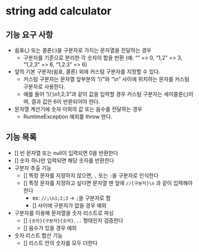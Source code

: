 # string add calculator
## 기능 요구 사항
- 쉼표(,) 또는 콜론(:)을 구분자로 가지는 문자열을 전달하는 경우 
  - 구분자를 기준으로 분리한 각 숫자의 합을 반환 (예: “” => 0, "1,2" => 3, "1,2,3" => 6, “1,2:3” => 6)
- 앞의 기본 구분자(쉼표, 콜론) 외에 커스텀 구분자를 지정할 수 있다. 
  - 커스텀 구분자는 문자열 앞부분의 “//”와 “\n” 사이에 위치하는 문자를 커스텀 구분자로 사용한다. 
  - 예를 들어 “//;\n1;2;3”과 같이 값을 입력할 경우 커스텀 구분자는 세미콜론(;)이며, 결과 값은 6이 반환되어야 한다.
- 문자열 계산기에 숫자 이외의 값 또는 음수를 전달하는 경우 
  - RuntimeException 예외를 throw 한다.

## 기능 목록
- [] 빈 문자열 또는 null이 입력되면 0을 반환한다
- [] 숫자 하나만 입력되면 해당 숫자를 반환한다
- 구분자 추출 기능 
  - [] 특정 문자를 지정하지 않으면, `,` 또는 `:`을 구분자로 인식한다
  - [] 특정 문자를 지정하고 싶다면 문자열 맨 앞에 `//{구분자}\n` 과 같이 입력해야 한다 
    - ex: `//;\n1;2;3` → `;`을 구분자로 함 
    - [] 사이에 구분자가 없을 경우 예외 
- 구분자를 이용해 문자열을 숫자 리스트로 파싱
  - [] `{숫자}{구분자}{숫자}...` 형태인지 검증한다
  - [] 음수가 있을 경우 예외 
- 숫자 리스트 합산 기능 
  - [] 리스트 안의 숫자를 모두 더한다 